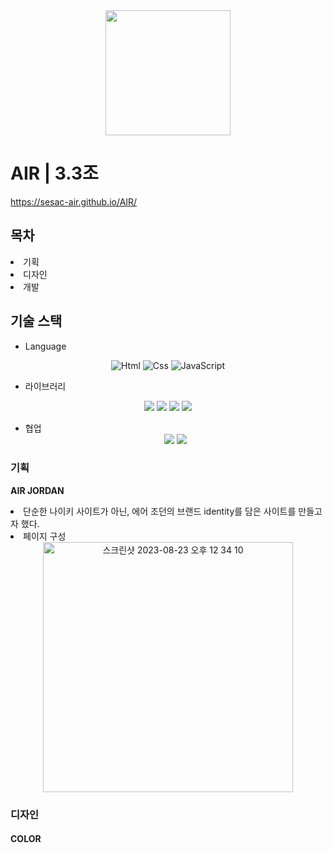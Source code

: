 <div align="center">
<img src="https://github.com/SESAC-AIR/AIR/assets/127190517/2573668d-9c15-48f7-8ba9-dadeaab72e4d"  width="200" />
</div>


# AIR | 3.3조
https://sesac-air.github.io/AIR/

## 목차
<li>기획</li>
<li>디자인</li>
<li>개발</li>

## 기술 스택
- Language
<div align="center">
  <img alt="Html" src ="https://img.shields.io/badge/HTML5-E34F26.svg?&style=for-the-badge&logo=HTML5&logoColor=white"/> 
  <img alt="Css" src ="https://img.shields.io/badge/CSS3-1572B6.svg?&style=for-the-badge&logo=CSS3&logoColor=white"/> 
  <img alt="JavaScript" src ="https://img.shields.io/badge/JavaScriipt-F7DF1E.svg?&style=for-the-badge&logo=JavaScript&logoColor=black"/> 
</div>

- 라이브러리
<div align="center">
  <img src="https://img.shields.io/badge/three.js-000000?style=for-the-badge&logo=threedotjs&logoColor=white">
  <img src="https://img.shields.io/badge/Swiper-6332F6?style=for-the-badge&logo=swiper&logoColor=white">
  <img src="https://img.shields.io/badge/jquery-0769AD?style=for-the-badge&logo=jquery&logoColor=white">
  <img src="https://img.shields.io/badge/greensock-88CE02?style=for-the-badge&logo=greensock&logoColor=white">
  
</div>

- 협업
  <div align="center">
    <img src="https://img.shields.io/badge/GITHUB-181717?style=for-the-badge&&logo=github&logoColor=white"/>
    <img src="https://img.shields.io/badge/Slack-4A154B?style=for-the-badge&&logo=slack&logoColor=white"/>
  </div>


### 기획
**AIR JORDAN**
<li>단순한 나이키 사이트가 아닌, 에어 조던의 브랜드 identity를 담은 사이트를 만들고자 했다.</li>
<li>페이지 구성</li>
<div align="center">
<img width="400" alt="스크린샷 2023-08-23 오후 12 34 10" src="https://github.com/SESAC-AIR/AIR/assets/127190517/e6b0e64a-0b59-4659-8583-f24463a5c9ef">
</div>

### 디자인
#### COLOR


